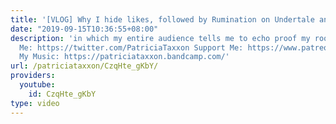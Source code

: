 ```yaml
---
title: '[VLOG] Why I hide likes, followed by Rumination on Undertale and Celeste'
date: "2019-09-15T10:36:55+08:00"
description: 'in which my entire audience tells me to echo proof my room --- Follow
  Me: https://twitter.com/PatriciaTaxxon Support Me: https://www.patreon.com/PatriciaTaxxon
  My Music: https://patriciataxxon.bandcamp.com/'
url: /patriciataxxon/CzqHte_gKbY/
providers:
  youtube:
    id: CzqHte_gKbY
type: video
---
```

